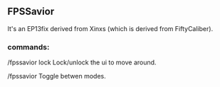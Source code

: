 ## FPSSavior
It's an EP13fix derived from Xinxs (which is derived from FiftyCaliber).

### commands:
/fpssavior lock
Lock/unlock the ui to move around.

/fpssavior
Toggle betwen modes.
